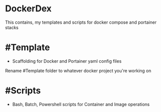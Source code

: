 # DockerDex
This contains, my templates and scripts for docker compose and portainer stacks

# #Template
- Scaffolding for Docker and Portainer yaml config files

Rename #Template folder to whatever docker project you're working on
# #Scripts
- Bash, Batch, Powershell scripts for Container and Image operations
